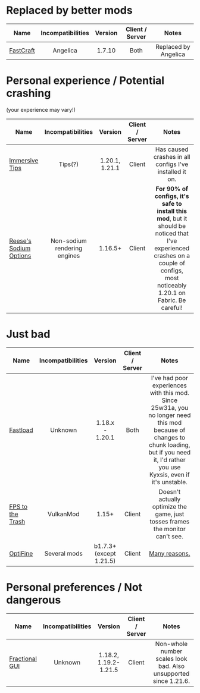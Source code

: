 # Replaced by better mods
| Name | Incompatibilities | Version | Client / Server | Notes |
| --- | :---: | :---: | :---: | :---: |
| [FastCraft](https://www.curseforge.com/minecraft/mc-mods/fastcraft) | Angelica | 1.7.10 | Both | Replaced by Angelica |

# Personal experience / Potential crashing
(your experience may vary!)  

| Name | Incompatibilities | Version | Client / Server | Notes |
| --- | :---: | :---: | :---: | :---: |
| [Immersive Tips](modrinth.com/mod/immersive-tips) | Tips(?) | 1.20.1, 1.21.1 | Client | Has caused crashes in all configs I've installed it on. |
| [Reese's Sodium Options](https://modrinth.com/mod/reeses-sodium-options) | Non-sodium rendering engines | 1.16.5+ | Client | **For 90% of configs, it's safe to install this mod**, but it should be noticed that I've experienced crashes on a couple of configs, most noticeably 1.20.1 on Fabric. Be careful! |

# Just bad
| Name | Incompatibilities | Version | Client / Server | Notes |
| --- | :---: | :---: | :---: | :---: |
| [Fastload](https://modrinth.com/mod/fastload) | Unknown | 1.18.x - 1.20.1 | Both | I've had poor experiences with this mod. Since 25w31a, you no longer need this mod because of changes to chunk loading, but if you need it, I'd rather you use Kyxsis, even if it's unstable. |
| [FPS to the Trash](https://modrinth.com/mod/fps-to-the-trash) | VulkanMod | 1.15+ | Client | Doesn't actually optimize the game, just tosses frames the monitor can't see. |
| [OptiFine](https://optifine.net) | Several mods | b1.7.3+ (except 1.21.5) | Client | [Many reasons.](./optifine.md) |

# Personal preferences / Not dangerous
| Name | Incompatibilities | Version | Client / Server | Notes |
| --- | :---: | :---: | :---: | :---: |
| [Fractional GUI](https://modrinth.com/mod/fractionalgui) | Unknown | 1.18.2, 1.19.2-1.21.5 | Client | Non-whole number scales look bad. Also unsupported since 1.21.6. |